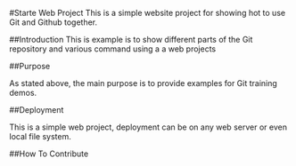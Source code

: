 #Starte Web Project
This is a simple website project for showing hot to use Git and Github together.

##Introduction
This is example is to show different parts of the Git repository and various command using a a web projects

##Purpose

As stated above, the main purpose is to provide examples for Git training demos.

##Deployment

This is a simple web project, deployment can be on any web server or even local file system.

##How To Contribute
